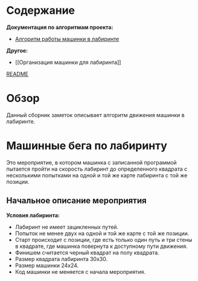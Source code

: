 # Содержание
**Документация по алгоритмам проекта:**
- [Алгоритм работы машинки в лабиринте](Алгоритм%20работы%20машинки%20в%20лабиринте.md)

**Другое:**
- [[Организация машинки для лабиринта]]

[README](../README.md)

# Обзор
Данный сборник заметок описывает алгоритм движения машинки в лабиринте.

# Машинные бега по лабиринту
Это мероприятие, в котором машинка с записанной программой пытается пройти на скорость лабиринт до определенного квадрата с несколькими попытками на одной и той же карте лабиринта с той же позиции.

## Начальное описание мероприятия
**Условия лабиринта:**
- Лабиринт не имеет зацикленных путей.
- Попыток не менее двух на одной и той же карте с той же позиции.
- Старт происходит с позиции, где есть только один путь и три стены в квадрате, где машинка повернута к доступному пути движения.
- Финишем считается черный квадрат на полу квадрата.
- Размер квадрата лабиринта 30x30.
- Размер машинки 24x24.
- Код машинки не меняется с начала мероприятия.
